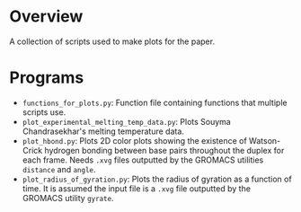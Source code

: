 # Overview 

A collection of scripts used to make plots for the paper.

# Programs

* `functions_for_plots.py`: Function file containing functions that multiple scripts use.
* `plot_experimental_melting_temp_data.py`: Plots Souyma Chandrasekhar's melting temperature data.
* `plot_hbond.py`: Plots 2D color plots showing the existence of Watson-Crick hydrogen bonding between base pairs throughout the duplex for each frame. Needs `.xvg` files outputted by the GROMACS utilities `distance` and `angle`.
* `plot_radius_of_gyration.py`: Plots the radius of gyration as a function of time. It is assumed the input file is a `.xvg` file outputted by the GROMACS utility `gyrate`.
